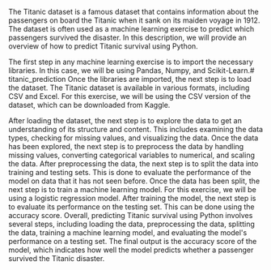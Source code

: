 The Titanic dataset is a famous dataset that contains information about the passengers on board the Titanic when it sank on its maiden voyage in 1912. The dataset is often used as a machine learning exercise to predict which passengers survived the disaster. In this description, we will provide an overview of how to predict Titanic survival using Python.

The first step in any machine learning exercise is to import the necessary libraries. In this case, we will be using Pandas, Numpy, and Scikit-Learn.# titanic_prediction
Once the libraries are imported, the next step is to load the dataset. The Titanic dataset is available in various formats, including CSV and Excel. For this exercise, we will be using the CSV version of the dataset, which can be downloaded from Kaggle.

After loading the dataset, the next step is to explore the data to get an understanding of its structure and content. This includes examining the data types, checking for missing values, and visualizing the data.
Once the data has been explored, the next step is to preprocess the data by handling missing values, converting categorical variables to numerical, and scaling the data.
After preprocessing the data, the next step is to split the data into training and testing sets. This is done to evaluate the performance of the model on data that it has not seen before.
Once the data has been split, the next step is to train a machine learning model. For this exercise, we will be using a logistic regression model.
After training the model, the next step is to evaluate its performance on the testing set. This can be done using the accuracy score.
Overall, predicting Titanic survival using Python involves several steps, including loading the data, preprocessing the data, splitting the data, training a machine learning model, and evaluating the model's performance on a testing set. The final output is the accuracy score of the model, which indicates how well the model predicts whether a passenger survived the Titanic disaster.
